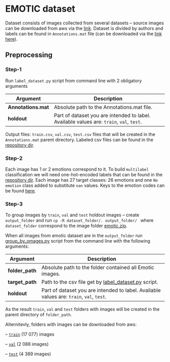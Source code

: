 # EMOTIC dataset

Dataset consists of images collected from several datasets – source images can be downloaded from aws via the [link](https://hse-ml.s3-eu-west-1.amazonaws.com/emotic.zip).
Dataset is divided by authors and labels can be found in `Annotations.mat` file (can be downloaded via the [link here](https://hse-ml.s3-eu-west-1.amazonaws.com/Annotations.zip)). 

## Preprocessing
### Step-1
Run `label_dataset.py` script from command line with 2 obligatory arguments


Argument | Description
--- | ---
|**Annotations.mat**| Absolute path to the Annotations.mat file.|
|**holdout**| Part of dataset you are intended to label. Available values are: `train`, `val`, `test`.|

Output files: `train.csv`, `val.csv`, `test.csv` files that will be created in the `Annotations.mat` parent directory. Labeled
csv files can be found in the [repository dir](https://github.com/eugenemfu/DL-project/tree/main/emotic/labeled_datset). 

### Step-2
Each image has 1 or 2 emotions correspond to it. To build `multilabel` classification we will need one-hot-encoded labels
that can be found in the [repository dir](https://github.com/eugenemfu/DL-project/tree/main/emotic/encoded_labels). Each image has
27 target classes: 26 emotions and one `No emotion` class added to substitute `nan` values. Keys to the emotion codes can be found [here](https://github.com/eugenemfu/DL-project/blob/main/emotic/encoded_labels/emotion_keys.csv).


### Step-3
To group images by `train`, `val` and `test` holdout images – create `output_folder` and run 
`cp -R dataset_folder/. output_folder/ ` where `dataset_folder` correspond to the image folder [emotic.zip]('https://hse-ml.s3-eu-west-1.amazonaws.com/emotic.zip).

When all images from emotic dataset are in the `output_folder` run [group_by_omages.py](https://github.com/eugenemfu/DL-project/blob/main/emotic/preprocessing/group_by_images.py) script from the command line with the following arguments:

Argument | Description
--- | ---
|**folder_path**| Absolute path to the folder contained all Emotic images.|
|**target_path**| Path to the csv file get by [label_dataset.py](https://github.com/eugenemfu/DL-project/blob/main/emotic/preprocessing/label_dataset.py) script.|
|**holdout**| Part of dataset you are intended to label. Available values are: `train`, `val`, `test`. |

As the result `train`, `val` and `test` folders with images will be created in the parent directory of `folder_path`.

Alternitevly, folders with images can be downloaded from aws: 

– [`train`](https://hse-ml.s3-eu-west-1.amazonaws.com/test.zip) (17 077) images

– [`val`](https://hse-ml.s3-eu-west-1.amazonaws.com/val.zip) (2 088 images)

– [`test`](https://hse-ml.s3-eu-west-1.amazonaws.com/test.zip) (4 389 images)
